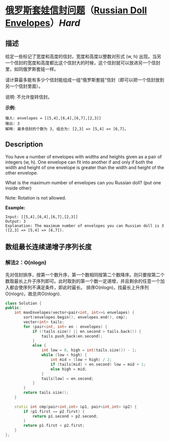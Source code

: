 # [俄罗斯套娃信封问题](https://leetcode-cn.com/problems/russian-doll-envelopes)（[Russian Doll Envelopes](https://leetcode.com/problems/russian-doll-envelopes)）*Hard*
## 描述
给定一些标记了宽度和高度的信封，宽度和高度以整数对形式 (w, h) 出现。当另一个信封的宽度和高度都比这个信封大的时候，这个信封就可以放进另一个信封里，如同俄罗斯套娃一样。

请计算最多能有多少个信封能组成一组“俄罗斯套娃”信封（即可以把一个信封放到另一个信封里面）。

说明:
不允许旋转信封。

**示例:**
```
输入: envelopes = [[5,4],[6,4],[6,7],[2,3]]
输出: 3 
解释: 最多信封的个数为 3, 组合为: [2,3] => [5,4] => [6,7]。
```

## Description
You have a number of envelopes with widths and heights given as a pair of integers (w, h). One envelope can fit into another if and only if both the width and height of one envelope is greater than the width and height of the other envelope.

What is the maximum number of envelopes can you Russian doll? (put one inside other)

Note:
Rotation is not allowed.

**Example:**
```
Input: [[5,4],[6,4],[6,7],[2,3]]
Output: 3 
Explanation: The maximum number of envelopes you can Russian doll is 3 ([2,3] => [5,4] => [6,7]).
```


## 数组最长连续递增子序列长度

### 解法2：O(nlogn)
先对信封排序，按第一个数升序，第一个数相同按第二个数降序。则只要按第二个数取最长上升子序列即可。此时取到的第一个数一定递增，并且剩余的任意一个加入都会使序列不满足条件，即此时最长。
排序O(nlogn)，找最长上升序列O(nlogn)，故总共O(nlogn).
```c++
class Solution {
public:
    int maxEnvelopes(vector<pair<int, int>>& envelopes) {
        sort(envelopes.begin(), envelopes.end(), cmp);
        vector<int> tails;
        for (pair<int, int> en : envelopes) {
            if (!tails.size() || en.second > tails.back()) {
                tails.push_back(en.second);
            }
            else {
                int low = 0, high = int(tails.size()) - 1;
                while (low < high) {
                    int mid = (low + high) / 2;
                    if (tails[mid] < en.second) low = mid + 1;
                    else high = mid;
                }
                tails[low] = en.second;
            }
        }
        return tails.size();
    }
    
    static int cmp(pair<int,int> &p1, pair<int,int> &p2) {
        if (p1.first == p2.first) {
            return p1.second > p2.second;
        }
        return p1.first < p2.first;
    }
};
```